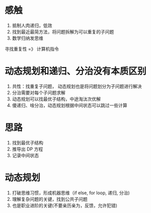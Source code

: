 # 感触

1. 抵制人肉递归，低效
2. 找到最近最简方法，将问题拆解为可以重复的子问题
3. 数学归纳发思维

寻找重复性 =》 计算机指令

# 动态规划和递归、分治没有本质区别

1. 共性：找重复子问题， 动态规划也是将问题划分为子问题进行解决
2. 分治需要对每个子问题求解
3. 动态规划可以找最优子结构，中途淘汰次优解
4. 傻递归、啥分治，动态规划根据中间状态可以跳过一些计算

# 思路

1. 找到最优子结构
2. 推导出 DP 方程
3. 记录中间状态

# 动态规划
1. 打破思维习惯，形成机器思维（if else, for loop, 递归, 分治)
2. 理解复杂问题的关键，找到公共子问题
3. 也是职业进阶的关键(不要亲历亲为，反馈，允许犯错)
